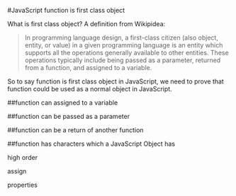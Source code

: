 #JavaScript function is first class object

What is first class object? A definition from Wikipidea:
>In programming language design, a first-class citizen (also object, entity, or value) in a given programming language is an entity which supports all the operations generally available to other entities. These operations typically include being passed as a parameter, returned from a function, and assigned to a variable.

So to say function is first class object in JavaScript, we need to prove that function could be used as a normal object in JavaScript.

##function can assigned to a variable

##function can be passed as a parameter

##function can be a return of another function

##function has characters which a JavaScript Object has

high order

assign

properties
